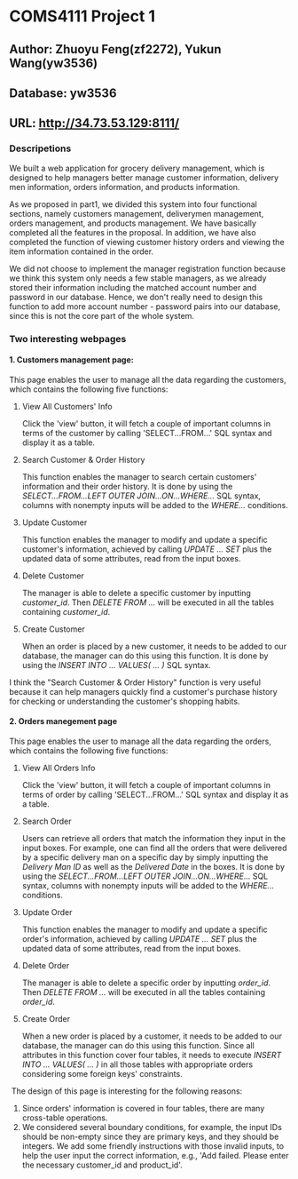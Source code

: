 # COMS4111 Project 1
## Author:  Zhuoyu Feng(zf2272), Yukun Wang(yw3536)
## Database: yw3536
## URL: http://34.73.53.129:8111/
### Descripetions
We built a web application for grocery delivery management, which is designed to help managers better manage customer information, delivery men information, orders information, and products information. 

As we proposed in part1, we divided this system into four functional sections, namely customers management, deliverymen management, orders management, and products management. We have basically completed all the features in the proposal. In addition, we have also completed the function of viewing customer history orders and viewing the item information contained in the order. 

We did not choose to implement the manager registration function because we think this system only needs a few stable managers, as we already stored their information including the matched account number and password in our database. Hence, we don't really need to design this function to add more account number - password pairs into our database, since this is not the core part of the whole system.

### Two interesting webpages
#### 1. Customers management page:
This page enables the user to manage all the data regarding the customers, which contains the following five functions:

1. View All Customers' Info

   Click the 'view' button, it will fetch a couple of important columns in terms of the customer by calling 'SELECT...FROM...' SQL syntax and display it as a table.

2. Search Customer & Order History

   This function enables the manager to search certain customers' information and their order history. It is done by using the *SELECT...FROM...LEFT OUTER JOIN...ON...WHERE...* SQL syntax, columns with nonempty inputs will be added to the *WHERE...* conditions.

3. Update Customer

   This function enables the manager to modify and update a specific customer's information, achieved by calling *UPDATE ... SET* plus the updated data of some attributes, read from the input boxes.

4. Delete Customer

   The manager is able to delete a specific customer by inputting *customer_id*. Then *DELETE FROM ...* will be executed in all the tables containing *customer_id*.

5. Create Customer

   When an order is placed by a new customer, it needs to be added to our database, the manager can do this using this function. It is done by using the *INSERT INTO ... VALUES( ... )* SQL syntax.


I think the "Search Customer & Order History" function is very useful because it can help managers quickly find a customer's purchase history for checking or understanding the customer's shopping habits. 

#### 2. Orders manegement page
This page enables the user to manage all the data regarding the orders, which contains the following five functions:

1. View All Orders Info

   Click the 'view' button, it will fetch a couple of important columns in terms of order by calling 'SELECT...FROM...' SQL syntax and display it as a table.

2. Search Order

   Users can retrieve all orders that match the information they input in the input boxes. For example, one can find all the orders that were delivered by a specific delivery man on a specific day by simply inputting the *Delivery Man ID* as well as the *Delivered Date* in the boxes. It is done by using the *SELECT...FROM...LEFT OUTER JOIN...ON...WHERE...* SQL syntax, columns with nonempty inputs will be added to the *WHERE...* conditions.

3. Update Order

   This function enables the manager to modify and update a specific order's information, achieved by calling *UPDATE ... SET* plus the updated data of some attributes, read from the input boxes.

4. Delete Order

   The manager is able to delete a specific order by inputting *order_id*. Then *DELETE FROM ...* will be executed in all the tables containing *order_id*.

5. Create Order

   When a new order is placed by a customer, it needs to be added to our database, the manager can do this using this function. Since all attributes in this function cover four tables, it needs to execute *INSERT INTO ... VALUES( ... )* in all those tables with appropriate orders considering some foreign keys' constraints.



​	The design of this page is interesting for the following reasons:

1. Since orders' information is covered in four tables, there are many cross-table operations.
2. We considered several boundary conditions, for example, the input IDs should be non-empty since they are primary keys, and they should be integers. We add some friendly instructions with those invalid inputs, to help the user input the correct information, e.g., 'Add failed. Please enter the necessary customer_id and product_id'.